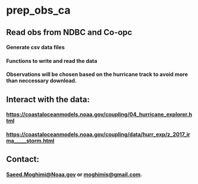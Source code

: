# prep_obs_ca

## Read obs from NDBC and Co-opc
#### Generate csv data files
#### Functions to write and read the data
#### Observations will be chosen based on the hurricane track to avoid more than neccessary download.

## Interact with the data:
#### https://coastaloceanmodels.noaa.gov/coupling/04_hurricane_explorer.html
#### https://coastaloceanmodels.noaa.gov/coupling/data/hurr_exp/z_2017_irma_____storm.html


## Contact:
#### Saeed.Moghimi@Noaa.gov or moghimis@gmail.com.
